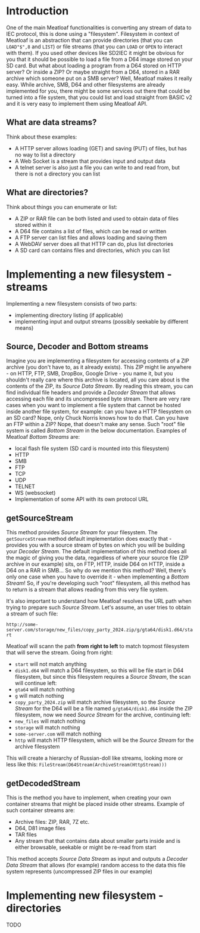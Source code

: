 # Introduction
One of the main Meatloaf functionalities is converting any stream of data to IEC protocol, this is done using a "filesystem". Filesystem in context of Meatloaf is an abstraction that can provide directories (that you can `LOAD"$",8` and `LIST`) or file streams (that you can `LOAD` or `OPEN` to interact with them).
If you used other devices like SD2IEC it might be obvious for you that it should be possible to load a file from a D64 image stored on your SD card. But what about loading a program from a D64 stored on HTTP server? Or inside a ZIP? Or maybe straight from a D64, stored in a RAR archive which someone put on a SMB server? Well, Meatloaf makes it really easy. While archive, SMB, D64 and other filesystems are already implemented for you, there might be some services out there that could be turned into a file system, that you could list and load straight from BASIC v2 and it is very easy to implement them using Meatloaf API.
## What are data streams?
Think about these examples:
- A HTTP server allows loading (GET) and saving (PUT) of files, but has no way to list a directory
- A Web Socket is a stream that provides input and output data
- A telnet server is also just a file you can write to and read from, but there is not a directory you can list
## What are directories?
Think about things you can enumerate or list:
- A ZIP or RAR file can be both listed and used to obtain data of files stored within it
- A D64 file contains a list of files, which can be read or written
- A FTP server can list files and allows loading and saving them
- A WebDAV server does all that HTTP can do, plus list directories
- A SD card can contains files and directories, which you can list
# Implementing a new filesystem - streams
Implementing a new filesystem consists of two parts:
- implementing directory listing (if applicable)
- implementing input and output streams (possibly seekable by different means)
## Source, Decoder and Bottom streams
Imagine you are implementing a filesystem for accessing contents of a ZIP archive (you don't have to, as it already exists). This ZIP might lie anywhere - on HTTP, FTP, SMB, DropBox, Google Drive - you name it, but you shouldn't really care where this archive is located, all you care about is the contents of the ZIP, its _Source Data Stream_. By reading this stream, you can find individual file headers and provide a _Decoder Stream_ that allows accessing each file and its uncompressed byte stream. There are very rare cases when you want to implement a file system that cannot be hosted inside another file system, for example: can you have a HTTP filesystem on an SD card? Nope, only Chuck Norris knows how to do that. Can you have an FTP within a ZIP? Nope, that doesn't make any sense. Such "root" file system is called _Bottom Stream_ in the below documentation.
Examples of Meatloaf _Bottom Streams_ are:
- local flash file system (SD card is mounted into this filesystem)
- HTTP
- SMB
- FTP
- TCP
- UDP
- TELNET
- WS (websocket)
- Implementation of some API with its own protocol URL

## getSourceStream
This method provides _Source Stream_ for your filesystem. The `getSourceStream` method default implementation does exactly that - provides you with a source stream of bytes on which you will be building your _Decoder Stream_. The default implementation of this method does all the magic of giving you the data, regardless of where your source file (ZIP archive in our example) sits, on FTP, HTTP, inside D64 on HTTP, inside a D64 on a RAR in SMB...
So why do we mention this method? Well, there's only one case when you have to override it - when implementing a _Bottom Stream_! So, if you're developing such "root" filesystem, all this method has to return is a stream that allows reading from this very file system. 

It's also important to understand how Meatloaf resolves the URL path when trying to prepare such _Source Stream_. Let's assume, an user tries to obtain a stream of such file:

```http://some-server.com/storage/new_files/copy_party_2024.zip/g/gta64/disk1.d64/start```

Meatloaf will scann the path __from right to left__ to match topmost filesystem that will serve the stream. Going from right:

- `start` will not match anything
- `disk1.d64` will match a D64 filesystem, so this will be file start in D64 filesystem, but since this filesystem requires a _Source Stream_, the scan will continue left:
- `gta64` will match nothing
- `g` will match nothing
- `copy_party_2024.zip` will match archive filesystem, so the _Source Stream_ for the D64 will be a file named `g/gta64/disk1.d64` inside the ZIP filesystem, now we need _Source Stream_ for the archive, continuing left:
- `new_files` will match nothing
- `storage` will match nothing
- `some-server.com` will match nothing
- `http` will match HTTP filesystem, which will be the _Source Stream_ for the archive filesystem

This will create a hierarchy of Russian-doll like streams, looking more or less like this: `FileStream(D64Stream(ArchiveStream(HttpStream)))`

## getDecodedStream
This is the method you have to implement, when creating your own container streams that might be placed inside other streams. Example of such container streams are:
- Archive files: ZIP, RAR, 7Z etc.
- D64, D81 image files
- TAR files
- Any stream that that contains data about smaller parts inside and is either browsable, seekable or might be re-read from start

This method accepts _Source Data Stream_ as input and outputs a _Decoder Data Stream_ that allows (for example) random access to the data this file system represents (uncompressed ZIP files in our example)
# Implementing new filesystem - directories
TODO